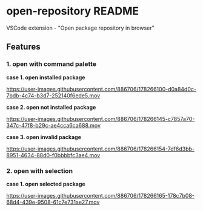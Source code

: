 # open-repository README

VSCode extension - "Open package repository in browser"

## Features

### 1. open with command palette

**case 1. open installed package**

https://user-images.githubusercontent.com/886706/178266100-d0a84d0c-7bdb-4c74-b3d7-252140f6ede5.mov


**case 2. open not installed package**

https://user-images.githubusercontent.com/886706/178266145-c7857a70-347c-47f8-b29c-ae4cca6ca688.mov


**case 3. open invalid package**

https://user-images.githubusercontent.com/886706/178266154-7df6d3bb-8951-4634-88d0-f0bbbbfc3ae4.mov


### 2. open with selection

**case 1. open selected package**

https://user-images.githubusercontent.com/886706/178266165-178c7b08-68d4-439e-9508-61c7e731ae27.mov